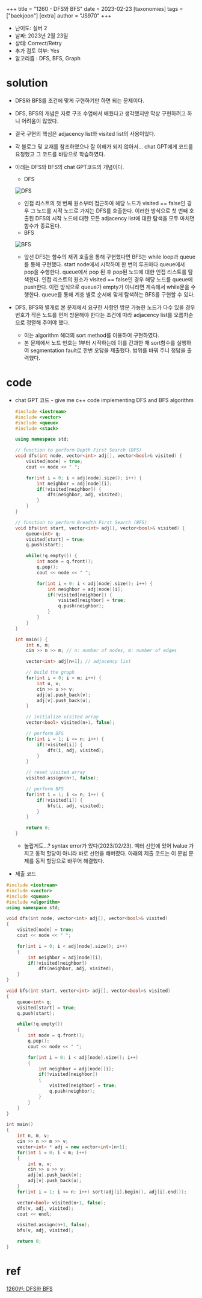 +++
title = "1260 - DFS와 BFS"
date = 2023-02-23
[taxonomies]
tags = ["baekjoon"]
[extra]
author = "JS970"
+++

- 난이도: 실버 2
- 날짜: 2023년 2월 23일
- 상태: Correct/Retry
- 추가 검토 여부: Yes
- 알고리즘 : DFS, BFS, Graph

# solution

- DFS와 BFS를 조건에 맞게 구현하기만 하면 되는 문제이다.
- DFS, BFS의 개념은 자료 구조 수업에서 배웠다고 생각했지만 막상 구현하려고 하니 어려움이 많았다.
- 결국 구현의 핵심은 adjacency list와 visited list의 사용이었다.
- 각 블로그 및 교재를 참조하였으나 잘 이해가 되지 않아서… chat GPT에게 코드를 요청했고 그 코드를 바탕으로 학습하였다.
- 아래는 DFS와 BFS의 chat GPT코드의 개념이다.
    - DFS
    
    ![DFS](/image/baekjoon/DFS.png)
    
    - 인접 리스트의 첫 번째 원소부터 접근하여 해당 노드가 visited == false인 경우 그 노드를 시작 노드로 가지는 DFS를 호출한다. 이러한 방식으로 첫 번째 호출된 DFS의 시작 노드에 대한 모든 adjacency list에 대한 탐색을 모두 마치면 함수가 종료된다.
    - BFS
    
    ![BFS](/image/baekjoon/BFS.png)
    
    - 앞선 DFS는 함수의 재귀 호출을 통해 구현했다면 BFS는 while loop과 queue를 통해 구현했다. start node에서 시작하여 한 번의 루프마다 queue에서 pop을 수행한다. queue에서 pop 된 후 pop된 노드에 대한 인접 리스트를 탐색한다. 인접 리스트의 원소가 visited == false인 경우 해당 노드를 queue에 push한다. 이런 방식으로 queue가 empty가 아니라면 계속해서 while문을 수행한다. queue를 통해 계층 별로 순서에 맞게 탐색하는 BFS를 구현할 수 있다.
- DFS, BFS와 별개로 본 문제에서 요구한 사항인 방문 가능한 노드가 다수 있을 경우 번호가 작은 노드를 먼저 방문해야 한다는 조건에 따라 adjacency list를 오름차순으로 정렬해 주어야 했다.
    - 이는 algorithm 헤더의 sort method를 이용하여 구현하였다.
    - 본 문제에서 노드 번호는 1부터 시작하는데 이를 간과한 채 sort함수를 실행하여 segmentation fault로 한번 오답을 제출했다. 범위를 바꿔 주니 정답을 출력했다.

# code

- chat GPT 코드 - give me c++ code implementing DFS and BFS algorithm
    
    ```cpp
    #include <iostream>
    #include <vector>
    #include <queue>
    #include <stack>
    
    using namespace std;
    
    // function to perform Depth First Search (DFS)
    void dfs(int node, vector<int> adj[], vector<bool>& visited) {
        visited[node] = true;
        cout << node << " ";
    
        for(int i = 0; i < adj[node].size(); i++) {
            int neighbor = adj[node][i];
            if(!visited[neighbor]) {
                dfs(neighbor, adj, visited);
            }
        }
    }
    
    // function to perform Breadth First Search (BFS)
    void bfs(int start, vector<int> adj[], vector<bool>& visited) {
        queue<int> q;
        visited[start] = true;
        q.push(start);
    
        while(!q.empty()) {
            int node = q.front();
            q.pop();
            cout << node << " ";
    
            for(int i = 0; i < adj[node].size(); i++) {
                int neighbor = adj[node][i];
                if(!visited[neighbor]) {
                    visited[neighbor] = true;
                    q.push(neighbor);
                }
            }
        }
    }
    
    int main() {
        int n, m;
        cin >> n >> m; // n: number of nodes, m: number of edges
    
        vector<int> adj[n+1]; // adjacency list
    
        // build the graph
        for(int i = 0; i < m; i++) {
            int u, v;
            cin >> u >> v;
            adj[u].push_back(v);
            adj[v].push_back(u);
        }
    
        // initialize visited array
        vector<bool> visited(n+1, false);
    
        // perform DFS
        for(int i = 1; i <= n; i++) {
            if(!visited[i]) {
                dfs(i, adj, visited);
            }
        }
    
        // reset visited array
        visited.assign(n+1, false);
    
        // perform BFS
        for(int i = 1; i <= n; i++) {
            if(!visited[i]) {
                bfs(i, adj, visited);
            }
        }
    
        return 0;
    }
    ```
    
    - 놀랍게도…? syntax error가 있다(2023/02/23). 벡터 선언에 있어 lvalue 가지고 동적 할당이 아니라 바로 선언을 해버렸다. 아래의 제출 코드는 이 문법 문제를 동적 할당으로 바꾸어 해결했다.
- 제출 코드

```cpp
#include <iostream>
#include <vector>
#include <queue>
#include <algorithm>
using namespace std;

void dfs(int node, vector<int> adj[], vector<bool>& visited)
{
    visited[node] = true;
    cout << node << " ";

    for(int i = 0; i < adj[node].size(); i++)
    {
        int neighbor = adj[node][i];
        if(!visited[neighbor])
            dfs(neighbor, adj, visited);
    }
}

void bfs(int start, vector<int> adj[], vector<bool>& visited)
{
    queue<int> q;
    visited[start] = true;
    q.push(start);

    while(!q.empty())
    {
        int node = q.front();
        q.pop();
        cout << node << " ";

        for(int i = 0; i < adj[node].size(); i++)
        {
            int neighbor = adj[node][i];
            if(!visited[neighbor])
            {
                visited[neighbor] = true;
                q.push(neighbor);
            }
        }
    }
}

int main()
{
    int n, m, v;
    cin >> n >> m >> v;
    vector<int> * adj = new vector<int>[n+1];
    for(int i = 0; i < m; i++)
    {
        int u, v;
        cin >> u >> v;
        adj[u].push_back(v);
        adj[v].push_back(u);
    }
    for(int i = 1; i <= n; i++) sort(adj[i].begin(), adj[i].end());

    vector<bool> visited(n+1, false);
    dfs(v, adj, visited);
    cout << endl;

    visited.assign(n+1, false);
    bfs(v, adj, visited);

    return 0;
}
```

# ref

[1260번: DFS와 BFS](https://www.acmicpc.net/problem/1260)